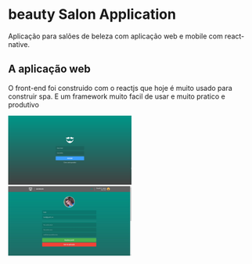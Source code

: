 # beauty Salon Application
Aplicação para salões de beleza com aplicação web e mobile com react-native.


## A aplicação web 
O front-end foi construido com o reactjs que hoje é muito usado para construir spa.
E um framework muito facil de usar e muito pratico e produtivo

<div class="border d-flex">
  <img src="images/dashboard.png" width="50%" height="50%" />
  <img src="images/update_perfil.jpg" width="50%" height="50%" />
</div>
